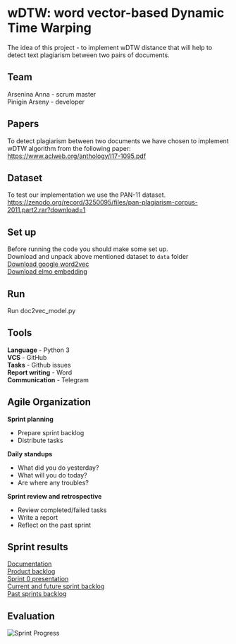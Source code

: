 # wDTW: word vector-based Dynamic Time Warping 

The idea of this project - to implement wDTW distance that will help to detect text plagiarism between two pairs of documents.

## Team
Arsenina Anna - scrum master\
Pinigin Arseny - developer

## Papers
To detect plagiarism between two documents we have chosen to implement 
wDTW algorithm from the following paper:
https://www.aclweb.org/anthology/I17-1095.pdf 

## Dataset
To test our implementation we use the PAN-11 dataset. 
https://zenodo.org/record/3250095/files/pan-plagiarism-corpus-2011.part2.rar?download=1

## Set up
Before running the code you should make some set up.\
Download and unpack above mentioned dataset to `data` folder\
[Download  google word2vec](https://s3.amazonaws.com/dl4j-distribution/GoogleNews-vectors-negative300.bin.gz)\
[Download elmo embedding](https://tfhub.dev/google/elmo/2?tf-hub-format=compressed)

## Run
Run doc2vec_model.py 

## Tools
**Language** - Python 3\
**VCS** - GitHub\
**Tasks** - Github issues\
**Report writing** - Word\
**Communication** - Telegram

## Agile Organization

**Sprint planning**
- Prepare sprint backlog
- Distribute tasks

**Daily standups**
- What did you do yesterday?
- What will you do today?
- Are where any troubles?

**Sprint review and retrospective**
- Review completed/failed tasks
- Write a report
- Reflect on the past sprint


## Sprint results
[Documentation](https://github.com/arseninaanna/wDWT/tree/master/documentation)\
[Product backlog](https://docs.google.com/document/d/1iz3JAQmxBBnp4Jgo56VpsMRtAA--CgOeeKxTrhp4raY/edit?usp=sharing)\
[Sprint 0 presentation](https://docs.google.com/presentation/d/1b5qUYLmTZT_UoXc7Sxai594xzJpHSxvGnlNeCPJiVhc/edit?usp=sharing)\
[Current and future sprint backlog](https://github.com/arseninaanna/wDWT/issues)\
[Past sprints backlog](https://github.com/arseninaanna/wDWT/issues?q=is%3Aissue+is%3Aclosed)

## Evaluation
![Sprint Progress](https://docs.google.com/spreadsheets/d/e/2PACX-1vSHDLY6gFINy8nBgLJb81mLj9IkczivmAyML4zdw_dxAN6vNRxIOuSpkBkKgUA4ixQG_P8MFCwEXwbY/pubchart?oid=1985147838&amp;format=image)
